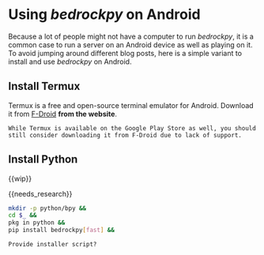 # Using *bedrockpy* on Android

Because a lot of people might not have a computer to run *bedrockpy*, it
is a common case to run a server on an Android device as well as playing
on it. To avoid jumping around different blog posts, here is a simple
variant to install and use *bedrockpy* on Android.

## Install Termux

Termux is a free and open-source terminal emulator for Android. Download
it from [F-Droid](https://f-droid.org/en/packages/com.termux/) **from the
website**.

```{warning}
While Termux is available on the Google Play Store as well, you should
still consider downloading it from F-Droid due to lack of support.
```

## Install Python

{{wip}}

{{needs_research}}

```bash
mkdir -p python/bpy &&
cd $_ &&
pkg in python &&
pip install bedrockpy[fast] &&
```

```{todo}
Provide installer script?
```